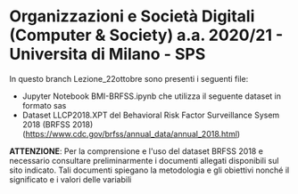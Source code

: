 # Organizzazioni e Società Digitali (Computer & Society) a.a. 2020/21 - Universita di Milano - SPS

In questo branch Lezione_22ottobre sono presenti i seguenti file:
- Jupyter Notebook BMI-BRFSS.ipynb che utilizza il seguente dataset in formato sas
- Dataset LLCP2018.XPT del Behavioral Risk Factor Surveillance Sysem 2018 (BRFSS 2018) (https://www.cdc.gov/brfss/annual_data/annual_2018.html) 

**ATTENZIONE**: Per la comprensione e l'uso del dataset BRFSS 2018 e necessario consultare preliminarmente i documenti allegati disponibili sul sito indicato. Tali documenti spiegano la metodologia e gli obiettivi nonché il significato e i valori delle variabili 
